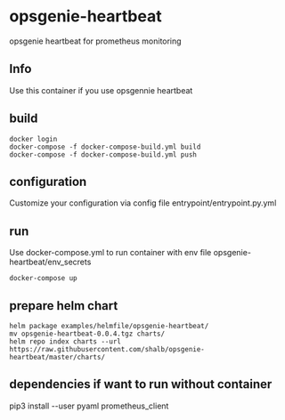 # opsgenie-heartbeat
opsgenie heartbeat for prometheus monitoring

## Info

Use this container if you use opsgennie heartbeat

## build

~~~~
docker login
docker-compose -f docker-compose-build.yml build
docker-compose -f docker-compose-build.yml push
~~~~

## configuration

Customize your configuration via config file entrypoint/entrypoint.py.yml

## run

Use docker-compose.yml to run container with env file opsgenie-heartbeat/env_secrets
~~~~
docker-compose up
~~~~

## prepare helm chart

~~~~
helm package examples/helmfile/opsgenie-heartbeat/
mv opsgenie-heartbeat-0.0.4.tgz charts/
helm repo index charts --url https://raw.githubusercontent.com/shalb/opsgenie-heartbeat/master/charts/
~~~~

## dependencies if want to run without container

pip3 install --user pyaml prometheus_client


